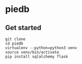 # piedb
## Get started
```
git clone 
cd piedb
virtualenv --python=python3 venv
source venv/bin/activate
pip install sqlalchemy flask
```
